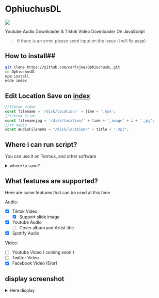 # OphiuchusDL
<img src='https://encrypted-tbn0.gstatic.com/images?q=tbn:ANd9GcRpm3to0VvFZyrIelCqey9HIQSvlgNc6fr-Vg&usqp=CAU'>

Youtube Audio Downloader &amp; Tiktok Video Downloader On JavaScript 

> if there is an error, please send input on the issue (i will fix asap)

## How to install##
```bash
git clone https://github.com/carlxjoe/OphiuchusDL.git
cd OphiuchusDL
npm install
node index
```
## Edit Location Save on [index](https://github.com/rizxyu/OphiuchusDL/blob/main/index.js)
```javascript
//Tiktok video
const filename = '/disk/location/' + time + '.mp4';
//tiktok slide
const filenamejpg = '/disk/location/' + time + '_image' + i + '.jpg';
//Yt audio
const audioFilename = "/disk/location/" + title + ".mp3";
```
## Where i can run script?
<p>You can use it on Termux, and other software
</p>

<details><summary>where to save?</summary>
<h4>The file will be saved in 'media > audio or in video' <a href="https://github.com/carlxjoe/OphiuchusDL/tree/main/media">Here</a></h4>
</details>

## What features are supported?
<p>Here are some features that can be used at this time</p>

Audio:
- [x] Tiktok Video
     - [x] Support slide image
- [x] Youtube Audio
     - [ ] Cover album and Artist title
- [x] Spotify Audio

Video:
- [ ] Youtube Video ( coming soon )
- [ ] Twitter Video
- [x] Facebook Video (Eror)

## display screenshot
<details><summary>Here display</summary><img src="https://raw.githubusercontent.com/rizxyu/OphiuchusDL/main/media/Screenshot_2023-08-25-16-09-56-398_com.termux-edit.jpg"></details>
